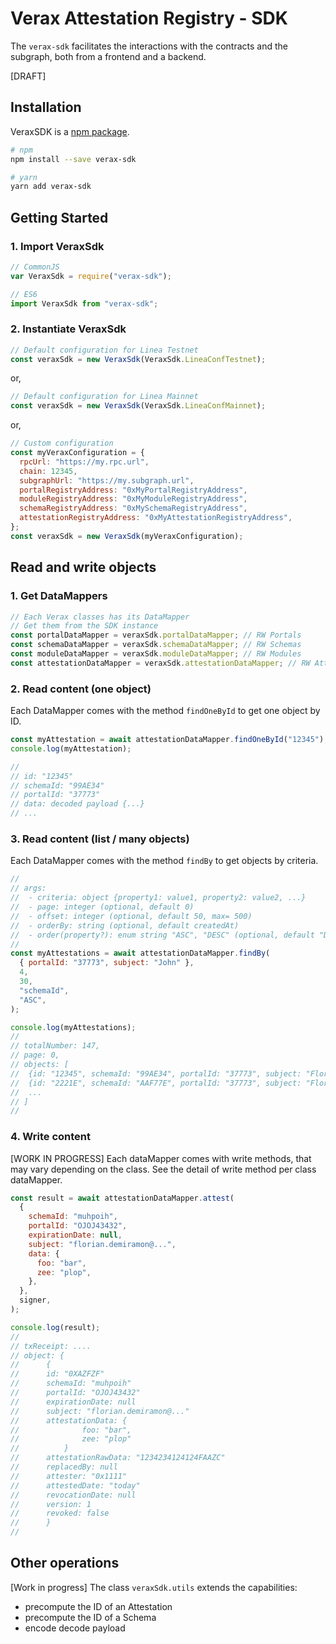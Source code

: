 # Verax Attestation Registry - SDK

The `verax-sdk` facilitates the interactions with the contracts and the subgraph, both from a frontend and a backend.

[DRAFT]

## Installation

VeraxSDK is a [npm package](https://www.npmjs.com/package/verax-sdk/).

```bash
# npm
npm install --save verax-sdk
```

```bash
# yarn
yarn add verax-sdk
```

## Getting Started

### 1. Import VeraxSdk

```js
// CommonJS
var VeraxSdk = require("verax-sdk");
```

```js
// ES6
import VeraxSdk from "verax-sdk";
```

### 2. Instantiate VeraxSdk

```js
// Default configuration for Linea Testnet
const veraxSdk = new VeraxSdk(VeraxSdk.LineaConfTestnet);
```

or,

```js
// Default configuration for Linea Mainnet
const veraxSdk = new VeraxSdk(VeraxSdk.LineaConfMainnet);
```

or,

```js
// Custom configuration
const myVeraxConfiguration = {
  rpcUrl: "https://my.rpc.url",
  chain: 12345,
  subgraphUrl: "https://my.subgraph.url",
  portalRegistryAddress: "0xMyPortalRegistryAddress",
  moduleRegistryAddress: "0xMyModuleRegistryAddress",
  schemaRegistryAddress: "0xMySchemaRegistryAddress",
  attestationRegistryAddress: "0xMyAttestationRegistryAddress",
};
const veraxSdk = new VeraxSdk(myVeraxConfiguration);
```

## Read and write objects

### 1. Get DataMappers

```js
// Each Verax classes has its DataMapper
// Get them from the SDK instance
const portalDataMapper = veraxSdk.portalDataMapper; // RW Portals
const schemaDataMapper = veraxSdk.schemaDataMapper; // RW Schemas
const moduleDataMapper = veraxSdk.moduleDataMapper; // RW Modules
const attestationDataMapper = veraxSdk.attestationDataMapper; // RW Attestations
```

### 2. Read content (one object)

Each DataMapper comes with the method `findOneById` to get one object by ID.

```js
const myAttestation = await attestationDataMapper.findOneById("12345");
console.log(myAttestation);

//
// id: "12345"
// schemaId: "99AE34"
// portalId: "37773"
// data: decoded payload {...}
// ...
```

### 3. Read content (list / many objects)

Each DataMapper comes with the method `findBy` to get objects by criteria.

```js
//
// args:
// 	- criteria: object {property1: value1, property2: value2, ...}
// 	- page: integer (optional, default 0)
// 	- offset: integer (optional, default 50, max= 500)
// 	- orderBy: string (optional, default createdAt)
// 	- order(property?): enum string "ASC", "DESC" (optional, default "DESC")
//
const myAttestations = await attestationDataMapper.findBy(
  { portalId: "37773", subject: "John" },
  4,
  30,
  "schemaId",
  "ASC",
);

console.log(myAttestations);
//
// totalNumber: 147,
// page: 0,
// objects: [
// 	{id: "12345", schemaId: "99AE34", portalId: "37773", subject: "Florian", ...},
// 	{id: "2221E", schemaId: "AAF77E", portalId: "37773", subject: "Florian", ...},
// 	...
// ]
//
```

### 4. Write content

[WORK IN PROGRESS] Each dataMapper comes with write methods, that may vary depending on the class. See the detail of
write method per class dataMapper.

```js
const result = await attestationDataMapper.attest(
  {
    schemaId: "muhpoih",
    portalId: "OJOJ43432",
    expirationDate: null,
    subject: "florian.demiramon@...",
    data: {
      foo: "bar",
      zee: "plop",
    },
  },
  signer,
);

console.log(result);
//
// txReceipt: ....
// object: {
//		{
//		id: "0XAZFZF"
//		schemaId: "muhpoih"
//		portalId: "OJOJ43432"
//		expirationDate: null
//		subject: "florian.demiramon@..."
//		attestationData: {
//				foo: "bar",
//				zee: "plop"
//			}
//		attestationRawData: "1234234124124FAAZC"
//		replacedBy: null
//		attester: "0x1111"
//		attestedDate: "today"
//		revocationDate: null
//		version: 1
//		revoked: false
//		}
//
```

## Other operations

[Work in progress] The class `veraxSdk.utils` extends the capabilities:

- precompute the ID of an Attestation
- precompute the ID of a Schema
- encode decode payload
